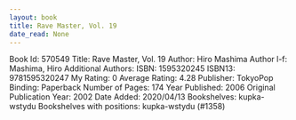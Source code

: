 ```yaml
---
layout: book
title: Rave Master, Vol. 19
date_read: None
---
```


Book Id: 570549
Title: Rave Master, Vol. 19
Author: Hiro Mashima
Author l-f: Mashima, Hiro
Additional Authors: 
ISBN: 1595320245
ISBN13: 9781595320247
My Rating: 0
Average Rating: 4.28
Publisher: TokyoPop
Binding: Paperback
Number of Pages: 174
Year Published: 2006
Original Publication Year: 2002
Date Added: 2020/04/13
Bookshelves: kupka-wstydu
Bookshelves with positions: kupka-wstydu (#1358)

